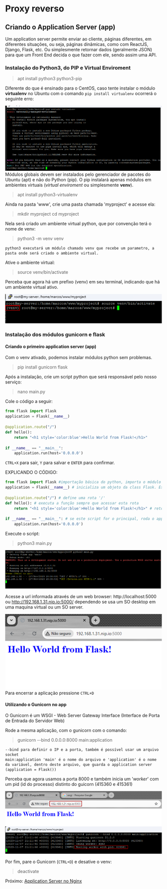 # Proxy reverso

## Criando o Application Server (app)
Um application server permite enviar ao cliente, páginas diferentes, em diferentes situações, ou seja, páginas dinâmicas, como com ReactJS, Django, Flask, etc. Ou simplesmente retornar dados (geralmente JSON) para que um Front End decida o que fazer com ele, sendo assim uma API.

### Instalação do Python3, do PIP e Virtual Enviroment
> apt install python3 python3-pip

Diferente do que é ensinado para o CentOS, caso tente instalar o módulo **virtualenv** no Ubuntu com o comando ``pip install virtualenv``
ocorrerá o seguinte erro:

 ![Alt text](./images/pip_install_error.png)
Módulos globais devem ser instalados pelo gerenciador de pacotes do Ubuntu (apt) e não do Python (pip). O pip instalará apenas módulos em ambientes virtuais (*virtual enviroment* ou simplesmente **venv**).
> apt install python3-virtualenv

Ainda na pasta 'www', crie uma pasta chamada 'myproject' e acesse ela:
> mkdir myproject
> cd myproject

Nela será criado um ambiente virtual python, que por convenção terá o nome de venv:
> python3 -m venv venv

    python3 executará um módulo chamado venv que recebe um parametro, a pasta onde será criado o ambiente virtual.

Ative o ambiente virtual:
> source venv/bin/activate

Perceba que agora há um prefixo (venv) em seu terminal, indicando que há um ambiente virtual ativo.

![virtual enviroment activated](./images/venv_activated.png)

### Instalação dos módulos gunicorn e flask
#### Criando o primeiro application server (app)
Com o venv ativado, podemos instalar módulos python sem problemas.
> pip install gunicorn flask

Após a instalação, crie um script python que será responsável pelo nosso serviço:
> nano main.py

Cole o código a seguir:

```Python
from flask import Flask
application = Flask(__name__)

@application.route("/")
def hello():
    return "<h1 style='color:blue'>Hello World from Flask!</h1>"

if __name__ == "__main__":
    application.run(host='0.0.0.0')
```
`CTRL+X` para sair, `Y` para salvar e `ENTER` para confirmar.

EXPLICANDO O CÓDIGO:
```Python
from flask import Flask #importação básica do python, importa o módulo flask a class Flask
application = Flask(__name__) # inicializa um objeto da class Flask. Este é o application server

@application.route("/") # define uma rota '/'
def hello(): # executa a função sempre que acessar esta rota
    return "<h1 style='color:blue'>Hello World from Flask!</h1>" # retorna uma string html

if __name__ == "__main__": # se este script for o principal, roda o app
    application.run(host='0.0.0.0')
```

Execute o script:
> python3 main.py

![Flas app executando](./images/flask_app_running.png)

Acesse a url informada através de um web browser: http://localhost:5000 ou http://192.168.1.31.nip.io:5000/ dependendo se usa um SO desktop em uma maquina virtual ou um SO server.

![Página do Flask](./images/flask_ok.png)
Para encerrar a aplicação pressione `CTRL+D`

#### Utilizando o Gunicorn no app
O Gunicorn é um WSGI - Web Server Gateway Interface (Interface de Porta de Entrada do Servidor Web)

Rode a mesma aplicação, com o gunicorn com o comando:
> gunicorn --bind 0.0.0.0:8000 main:application
    
    --bind para definir o IP e a porta, também é possível usar um arquivo socket
    main:application 'main' é o nome do arquivo e 'application' é o nome da variável, dentro deste arquivo, que guarda o application server (application = Flask())

Perceba que agora usamos a porta 8000 e também inicia um '*worker*' com um pid (id do processo) distinto do guicorn (415360 e 415361)

![Gunicorn rodando um app Flask](./images/gunicorn_flask_app.png)

Por fim, pare o Gunicorn (`CTRL+D`) e desative o venv:
> deactivate

Próximo: [Application Server no Nginx](./nginx_services.md)